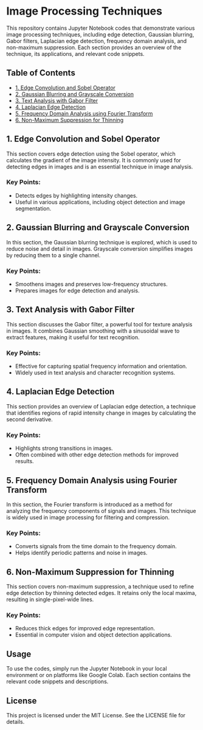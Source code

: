 # Image Processing Techniques

This repository contains Jupyter Notebook codes that demonstrate various image processing techniques, including edge detection, Gaussian blurring, Gabor filters, Laplacian edge detection, frequency domain analysis, and non-maximum suppression. Each section provides an overview of the technique, its applications, and relevant code snippets.

## Table of Contents
- [1. Edge Convolution and Sobel Operator](#1-edge-convolution-and-sobel-operator)
- [2. Gaussian Blurring and Grayscale Conversion](#2-gaussian-blurring-and-grayscale-conversion)
- [3. Text Analysis with Gabor Filter](#3-text-analysis-with-gabor-filter)
- [4. Laplacian Edge Detection](#4-laplacian-edge-detection)
- [5. Frequency Domain Analysis using Fourier Transform](#5-frequency-domain-analysis-using-fourier-transform)
- [6. Non-Maximum Suppression for Thinning](#6-non-maximum-suppression-for-thinning)

## 1. Edge Convolution and Sobel Operator
This section covers edge detection using the Sobel operator, which calculates the gradient of the image intensity. It is commonly used for detecting edges in images and is an essential technique in image analysis.

### Key Points:
- Detects edges by highlighting intensity changes.
- Useful in various applications, including object detection and image segmentation.

## 2. Gaussian Blurring and Grayscale Conversion
In this section, the Gaussian blurring technique is explored, which is used to reduce noise and detail in images. Grayscale conversion simplifies images by reducing them to a single channel.

### Key Points:
- Smoothens images and preserves low-frequency structures.
- Prepares images for edge detection and analysis.

## 3. Text Analysis with Gabor Filter
This section discusses the Gabor filter, a powerful tool for texture analysis in images. It combines Gaussian smoothing with a sinusoidal wave to extract features, making it useful for text recognition.

### Key Points:
- Effective for capturing spatial frequency information and orientation.
- Widely used in text analysis and character recognition systems.

## 4. Laplacian Edge Detection
This section provides an overview of Laplacian edge detection, a technique that identifies regions of rapid intensity change in images by calculating the second derivative.

### Key Points:
- Highlights strong transitions in images.
- Often combined with other edge detection methods for improved results.

## 5. Frequency Domain Analysis using Fourier Transform
In this section, the Fourier transform is introduced as a method for analyzing the frequency components of signals and images. This technique is widely used in image processing for filtering and compression.

### Key Points:
- Converts signals from the time domain to the frequency domain.
- Helps identify periodic patterns and noise in images.

## 6. Non-Maximum Suppression for Thinning
This section covers non-maximum suppression, a technique used to refine edge detection by thinning detected edges. It retains only the local maxima, resulting in single-pixel-wide lines.

### Key Points:
- Reduces thick edges for improved edge representation.
- Essential in computer vision and object detection applications.

## Usage
To use the codes, simply run the Jupyter Notebook in your local environment or on platforms like Google Colab. Each section contains the relevant code snippets and descriptions.

## License
This project is licensed under the MIT License. See the LICENSE file for details.

